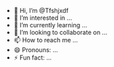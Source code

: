 - 👋 Hi, I’m @Tfshjxdf
- 👀 I’m interested in ...
- 🌱 I’m currently learning ...
- 💞️ I’m looking to collaborate on ...
- 📫 How to reach me ...
- 😄 Pronouns: ...
- ⚡ Fun fact: ...

<!---
Tfshjxdf/Tfshjxdf is a ✨ special ✨ repository because its `README.md` (this file) appears on your GitHub profile.
You can click the Preview link to take a look at your changes.
--->
